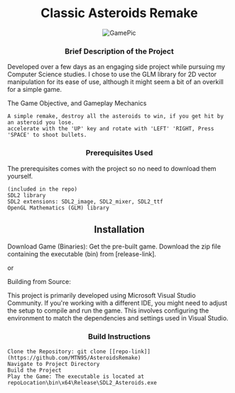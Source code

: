# <div align="center">Classic Asteroids Remake </div>




<div align="center">
    <img src="https://github.com/MTN95/AsteroidsRemake/assets/113786893/2a9234f4-60d3-4d85-a69a-246d08dcc6a7" alt="GamePic">
</div>





### <div align="center">Brief Description of the Project </div>
Developed over a few days as an engaging side project while pursuing my Computer Science studies.
I chose to use the GLM library for 2D vector manipulation for its ease of use, although it might seem a bit of an overkill for a simple game. 

The Game Objective, and Gameplay Mechanics

    A simple remake, destroy all the asteroids to win, if you get hit by an asteroid you lose. 
    accelerate with the 'UP' key and rotate with 'LEFT' 'RIGHT, Press 'SPACE' to shoot bullets.   


### <div align="center">Prerequisites Used</div>

The prerequisites comes with the project so no need to download them yourself.

    (included in the repo)
    SDL2 library
    SDL2 extensions: SDL2_image, SDL2_mixer, SDL2_ttf
    OpenGL Mathematics (GLM) library 

## <div align="center">Installation</div>

Download Game (Binaries): Get the pre-built game. Download the zip file containing the executable (bin) from [release-link].

or

Building from Source:

This project is primarily developed using Microsoft Visual Studio Community. 
If you're working with a different IDE, you might need to adjust the setup to compile and run the game. 
This involves configuring the environment to match the dependencies and settings used in Visual Studio.

### <div align="center">Build Instructions</div>

    Clone the Repository: git clone [[repo-link]](https://github.com/MTN95/AsteroidsRemake)
    Navigate to Project Directory
    Build the Project
    Play the Game: The executable is located at repoLocation\bin\x64\Release\SDL2_Asteroids.exe

